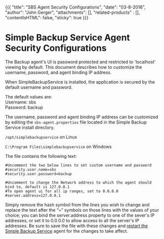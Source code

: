 {{{
  "title": "SBS Agent Security Configurations",
  "date": "03-8-2016",
  "author": "John Gerger",
  "attachments": [],
  "related-products" : [],
  "contentIsHTML": false,
  "sticky": true
}}}

Simple Backup Service Agent Security Configurations
===================================================

The Backup agent's UI is password protected and restricted to 'localhost' viewing by default. This document describes how to customize the username, password, and agent binding IP address.

When SimpleBackupService is installed, the application is secured by the default username and password.

The default values are:  
Username: sbs  
Password: backup

The username, password and agent binding IP address can be customized by editing the ``sbs-agent.properties`` file located in the Simple Backup Service install directory.

``/opt/simplebackupservice`` on Linux

``C:\Program Files\simplebackupservice`` on Windows

The file contains the following text:
```
#Uncomment the two below lines to set custom username and password
#security.user.name=sbs 
#security.user.password=backup

#Uncomment to change the Network address to which the agent should bind to, default is 127.0.0.1
#To open agent ui for all ip ranges, set to 0.0.0.0
#server.address=127.0.0.1
```
Simply remove the hash symbol from the lines you wish to change and replace the text after the “=“ symbols on those lines with the values of your choice; you can bind the server.address property to one of the sever's IP addresses, or set it to 0.0.0.0 to allow access to all the server's IP addresses. Be sure to save the file with these changes and [restart the Simple Backup Service](./restarting-simple-backup-service.md) agent for the changes to take affect.
